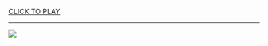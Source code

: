 
<a href="https://premium76.site?title=url_unblockers&ref=13M">CLICK TO PLAY</a></h3>
<hr>

<a href="https://premium76.site?title=url_unblockers&ref=13M"><img src="https://clearcache.store/games.png"></a>



